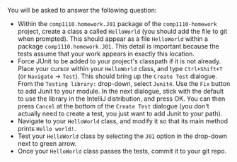 You will be asked to answer the following question:

* Within the `comp1110.homework.J01` package of the `comp1110-homework` project,
  create a class a called `HelloWorld` (you should add the file to git when prompted).
This should appear as a file `HelloWorld` within a package `comp1110.homework.J01`.
This detail is important because the tests assume that your work appears in
exactly this location.
* Force JUnit to be added to your project's classpath if it is not already.  Place your cursor within
your `HelloWorld` class, and type `Ctrl+Shift+T` (or `Navigate` -> `Test`).
This should bring up the `Create Test` dialogue.  From the `Testing library:`
drop-down, select `Junit4`.   Use the `Fix` button to add Junit to your module.
In the next dialogue, stick with the default to use the library in the IntelliJ
distribution, and press OK.  You can then press `Cancel` at the bottom of the
`Create Test` dialogue (you don't actually need to create a test, you just want
to add Junit to your path).
* Navigate to your `HelloWorld` class, and modify it so that its main
 method prints `Hello world!`.
* Test your `HelloWorld` class by selecting the `J01` option in the
  drop-down next to green arrow.
* Once your `HelloWorld` class passes the tests, commit it to your git repo.

